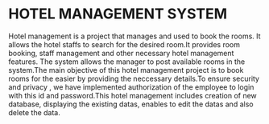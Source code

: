 
# HOTEL MANAGEMENT SYSTEM
  Hotel management is a project that manages and used to book the rooms. It allows the hotel staffs to search for the desired room.It provides room booking, staff     management and other necessary hotel management features. The system allows the manager to post available rooms in the system.The main objective of this hotel management project is to book rooms for the easier by providing the neccessary details.To ensure security and privacy , we have implemented authorization of the employee
to login with this id and password.This hotel management includes creation of new database, displaying the existing datas, enables to edit the datas and also delete the data.


  
